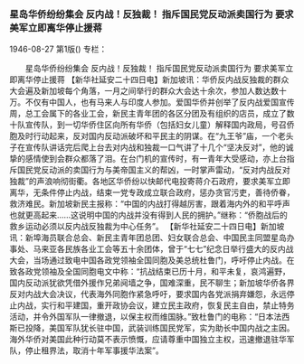 ### 星岛华侨纷纷集会  反内战！反独裁！  指斥国民党反动派卖国行为  要求美军立即离华停止援蒋

1946-08-27
第1版()
专栏：

　　星岛华侨纷纷集会
    反内战！反独裁！
    指斥国民党反动派卖国行为
    要求美军立即离华停止援蒋
    【新华社延安二十四日电】新加坡讯：华侨反内战反独裁的群众大会遍及新加坡每个角落，一月之间举行的群众大会达十余次，参加人数达数十万。不仅有中国人，也有马来人与印度人参加。爱国华侨并创举了反内战爱国宣传周，总工会属下的各业工会，新民主青年团的各区分团及有组织的店员，成立了数十队宣传队，到一切华侨住区向所有华侨（包括妇女儿童）解释国内政局，号召侨胞及时行动起来，反对国内反动派破坏和平民主的阴谋。在“九王爷”庙，一个老头子在宣传队讲话完后爬上台去对内战和独裁一口气讲了十几个“坚决反对”，他的诚挚的感情使到会群众都落了泪。在台门机的宣传时，有一青年大受感动，亦上台指斥国民党反动派的卖国行为与美帝国主义的帮凶，一时掌声雷动，“反对内战反对独裁”的声浪响彻街衢。各地区华侨纷以快邮代电投寄蒋介石政府，要求美军立即离华，无条件停止内战，结束一党专政成立联合政府，惩办贪官污吏，善待侨眷，救济难民。新加坡新民主报称：“中国的内战打得越厉害，跟着海内外的和平呼声也就更高起来……这说明中国的内战并没有得到人民的拥护。”继称：“侨胞战后的救乡运动必须以反内战反独裁为中心任务”。
    【新华社延安二十四日电】新加坡讯：新埠海员联合总会、新民主青年团总团、妇女联合总会、中国民主同盟星岛办事处、马来亚各民族各业工会等五十余团体，曾于“七七”纪念日举行盛大的反内战大会，当场通过致电中国各政党领袖全国同胞及美总统杜鲁门，呼吁停止内战。在致各政党领袖及全国同胞电文中称：“抗战结束已历十月，和平未复，哀鸿遍野，国内反动派犹欲凭借外援作兄弟阋墙之争，国难深重，民不聊生；新加坡华侨各界反对内战大会决议，代表海外同胞作紧急呼吁，要求国内各党派捐弃嫌怨，永远停止内战，实行和平建国，重开政协会议，建立民主政府，恢复民主自由，禁止特务活动，并令外国军队一律撤退，以保主权而维国脉。”致杜鲁门的电称：“日本法西斯已投降，美国军队犹长驻中国，武装训练国民党军，实为助长中国内战之主因。海外华侨对美国此种行动莫不表示愤慨，应请尊重中国独立主权，迅速撤退驻华军队，停止租界法，取消十年军事援华法案”。
